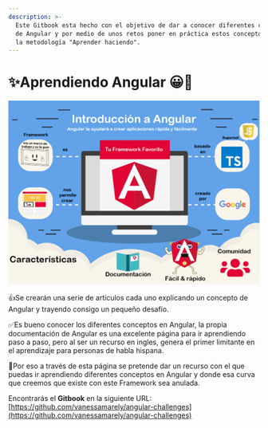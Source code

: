 ```yaml
---
description: >-
  Este Gitbook esta hecho con el objetivo de dar a conocer diferentes conceptos
  de Angular y por medio de unos retos poner en práctica estos conceptos, usando
  la metodología "Aprender haciendo".
---
```


# ✨Aprendiendo Angular 😀💪

![Intro a Angular](.gitbook/assets/infografia-large.png)

👍Se crearán una serie de artículos cada uno explicando un concepto de Angular y trayendo consigo un pequeño desafío.

✅Es bueno conocer los diferentes conceptos en Angular, la propia documentación de Angular es una excelente página para ir aprendiendo paso a paso, pero al ser un recurso en ingles, genera el primer limitante en el aprendizaje para personas de habla hispana. 

👋Por eso a través de esta página se pretende dar un recurso con el que puedas ir aprendiendo diferentes conceptos en Angular y donde esa curva que creemos que existe con este Framework sea anulada.

Encontrarás el **Gitbook** en la siguiente URL: [https://github.com/vanessamarely/angular-challenges](https://github.com/vanessamarely/angular-challenges)

